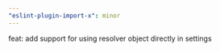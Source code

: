 ```yaml
---
"eslint-plugin-import-x": minor
---
```


feat: add support for using resolver object directly in settings
